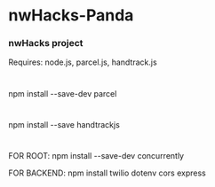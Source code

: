 # nwHacks-Panda
### nwHacks project

 Requires: node.js, parcel.js, handtrack.js 
 #
 npm install --save-dev parcel 
 #
 npm install --save handtrackjs
 #

 FOR ROOT:
 npm install --save-dev concurrently

 FOR BACKEND:
 npm install twilio dotenv cors express


